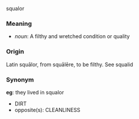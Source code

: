 squalor
### Meaning
+ _noun_: A filthy and wretched condition or quality

### Origin

Latin squālor, from squālēre, to be filthy. See squalid

### Synonym

__eg__: they lived in squalor

+ DIRT
+ opposite(s): CLEANLINESS


